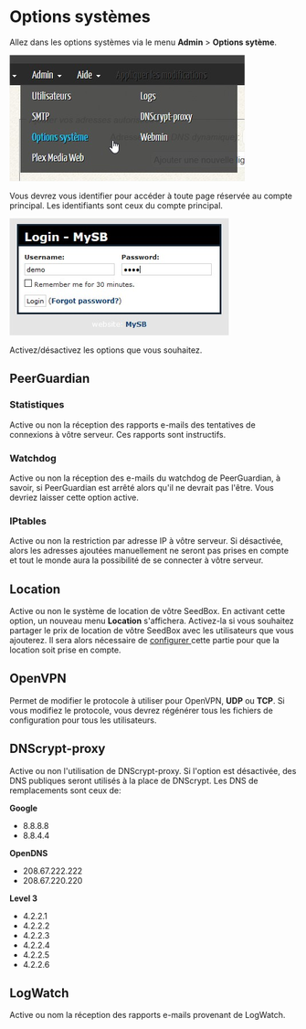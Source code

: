 # Options systèmes

Allez dans les options systèmes via le menu **Admin** &gt; **Options sytème**.

![](../.gitbook/assets/menu_admin_options.jpg)

Vous devrez vous identifier pour accéder à toute page réservée au compte principal. Les identifiants sont ceux du compte principal.

![](../.gitbook/assets/admin_login.jpg)

Activez/désactivez les options que vous souhaitez.

## PeerGuardian

### Statistiques

Active ou non la réception des rapports e-mails des tentatives de connexions à vôtre serveur. Ces rapports sont instructifs.

### Watchdog

Active ou non la réception des e-mails du watchdog de PeerGuardian, à savoir, si PeerGuardian est arrêté alors qu'il ne devrait pas l'être. Vous devriez laisser cette option active.

### IPtables

Active ou non la restriction par adresse IP à vôtre serveur. Si désactivée, alors les adresses ajoutées manuellement ne seront pas prises en compte et tout le monde aura la possibilité de se connecter à vôtre serveur.

## Location

Active ou non le système de location de vôtre SeedBox. En activant cette option, un nouveau menu **Location** s'affichera. Activez-la si vous souhaitez partager le prix de location de vôtre SeedBox avec les utilisateurs que vous ajouterez. Il sera alors nécessaire de [configurer ](https://mysb.gitbook.io/doc/v/v5.4_fr/configuration/gestion-locative)cette partie pour que la location soit prise en compte.

## OpenVPN

Permet de modifier le protocole à utiliser pour OpenVPN, **UDP** ou **TCP**. Si vous modifiez le protocole, vous devrez régénérer tous les fichiers de configuration pour tous les utilisateurs.

## DNScrypt-proxy

Active ou non l'utilisation de DNScrypt-proxy. Si l'option est désactivée, des DNS publiques seront utilisés à la place de DNScrypt. Les DNS de remplacements sont ceux de:

**Google**

* 8.8.8.8
* 8.8.4.4

**OpenDNS**

* 208.67.222.222
* 208.67.220.220

**Level 3**

* 4.2.2.1
* 4.2.2.2
* 4.2.2.3
* 4.2.2.4
* 4.2.2.5
* 4.2.2.6

## LogWatch

Active ou nom la réception des rapports e-mails provenant de LogWatch.

